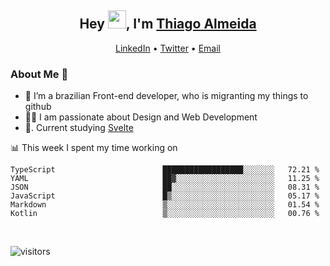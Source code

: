 

<h2 align="center">Hey <img src="https://github.com/TheDudeThatCode/TheDudeThatCode/blob/master/Assets/Hi.gif" width="29px">, I'm <a href="https://www.linkedin.com/in/thiago-almeida-69785569/">Thiago Almeida</a></h2>
<p align="center">
  <a href="https://www.linkedin.com/in/thiago-almeida-69785569/">LinkedIn</a> •
  <a href="https://twitter.com/thiagoloal">Twitter</a> •
  <a href="mailto:thiagoloal@gmail.com">Email</a>
</p>

### About Me 🚀
- 🌱  I’m a brazilian Front-end developer, who is migranting my things to github</br>
- 👨‍💻  I am passionate about Design and Web Development</br>
- 📖. Current studying [Svelte](https://svelte.dev/)

<!-- ![Thiago Almeida github stats](https://github-readme-stats.vercel.app/api?username=thiagoloal&show_icons=true&hide_border=true)&nbsp;&nbsp; -->

📊 This week I spent my time working on
<!--START_SECTION:waka-->

```text
TypeScript                        ██████████████████░░░░░░░   72.21 %
YAML                              ██▓░░░░░░░░░░░░░░░░░░░░░░   11.25 %
JSON                              ██░░░░░░░░░░░░░░░░░░░░░░░   08.31 %
JavaScript                        █▒░░░░░░░░░░░░░░░░░░░░░░░   05.17 %
Markdown                          ▒░░░░░░░░░░░░░░░░░░░░░░░░   01.54 %
Kotlin                            ▒░░░░░░░░░░░░░░░░░░░░░░░░   00.76 %
```

<!--END_SECTION:waka-->

<br />

![visitors](https://visitor-badge.laobi.icu/badge?page_id=thiagoloal.thiagoloal)

